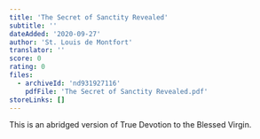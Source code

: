 ```yaml
---
title: 'The Secret of Sanctity Revealed'
subtitle: ''
dateAdded: '2020-09-27'
author: 'St. Louis de Montfort'
translator: ''
score: 0
rating: 0
files:
  - archiveId: 'nd931927116'
    pdfFile: 'The Secret of Sanctity Revealed.pdf'
storeLinks: []
---
```


This is an abridged version of True Devotion to the Blessed Virgin.

